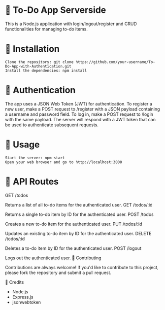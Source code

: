 # 📝 To-Do App Serverside

This is a Node.js application with login/logout/register and CRUD functionalities for managing to-do items.
# 🚀 Installation

    Clone the repository: git clone https://github.com/your-username/To-Do-App-with-Authentication.git
    Install the dependencies: npm install

# 🔑 Authentication

The app uses a JSON Web Token (JWT) for authentication. To register a new user, make a POST request to /register with a JSON payload containing a username and password field. To log in, make a POST request to /login with the same payload. The server will respond with a JWT token that can be used to authenticate subsequent requests.
# 🎯 Usage

    Start the server: npm start
    Open your web browser and go to http://localhost:3000

# 📝 API Routes
GET /todos

Returns a list of all to-do items for the authenticated user.
GET /todos/:id

Returns a single to-do item by ID for the authenticated user.
POST /todos

Creates a new to-do item for the authenticated user.
PUT /todos/:id

Updates an existing to-do item by ID for the authenticated user.
DELETE /todos/:id

Deletes a to-do item by ID for the authenticated user.
POST /logout

Logs out the authenticated user.
🤝 Contributing

Contributions are always welcome! If you'd like to contribute to this project, please fork the repository and submit a pull request.

🙏 Credits

   - Node.js
   - Express.js
   - jsonwebtoken
